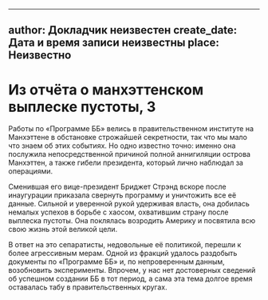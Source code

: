 
---
author: Докладчик неизвестен
create_date: Дата и время записи неизвестны
place: Неизвестно
---

# Из отчёта о манхэттенском выплеске пустоты, 3


Работы по «Программе ББ» велись в правительственном институте на Манхэттене в обстановке строжайшей секретности, так что мы мало что знаем об этих событиях. Но одно известно точно: именно она послужила непосредственной причиной полной аннигиляции острова Манхэттен, а также гибели президента, который лично наблюдал за операциями.


Сменившая его вице-президент Бриджет Стрэнд вскоре после инаугурации приказала свернуть программу и уничтожить все её данные. Сильной и уверенной рукой удерживая власть, она добилась немалых успехов в борьбе с хаосом, охватившим страну после выплеска пустоты. Она поклялась возродить Америку и посвятила всю свою жизнь этой великой цели.


В ответ на это сепаратисты, недовольные её политикой, перешли к более агрессивным мерам. Одной из фракций удалось раздобыть документы по «Программе ББ» и, по непроверенным данным, возобновить эксперименты. Впрочем, у нас нет достоверных сведений об успешном создании ББ в тот период, а сама эта тема долгое время оставалась табу в правительственных кругах.




